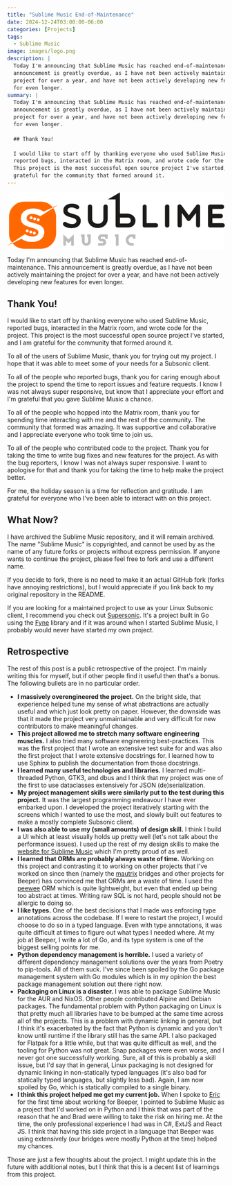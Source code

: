 ```yaml
---
title: "Sublime Music End-of-Maintenance"
date: 2024-12-24T03:00:00-06:00
categories: [Projects]
tags:
  - Sublime Music
image: images/logo.png
description: |
  Today I'm announcing that Sublime Music has reached end-of-maintenance. This
  announcement is greatly overdue, as I have not been actively maintaining the
  project for over a year, and have not been actively developing new features
  for even longer.
summary: |
  Today I'm announcing that Sublime Music has reached end-of-maintenance. This
  announcement is greatly overdue, as I have not been actively maintaining the
  project for over a year, and have not been actively developing new features
  for even longer.

  ## Thank You!

  I would like to start off by thanking everyone who used Sublime Music,
  reported bugs, interacted in the Matrix room, and wrote code for the project.
  This project is the most successful open source project I've started, and I am
  grateful for the community that formed around it.
---
```


![](images/logo.png)

Today I'm announcing that Sublime Music has reached end-of-maintenance. This
announcement is greatly overdue, as I have not been actively maintaining the
project for over a year, and have not been actively developing new features for
even longer.

## Thank You!

I would like to start off by thanking everyone who used Sublime Music, reported
bugs, interacted in the Matrix room, and wrote code for the project. This
project is the most successful open source project I've started, and I am
grateful for the community that formed around it.

To all of the users of Sublime Music, thank you for trying out my project. I
hope that it was able to meet some of your needs for a Subsonic client.

To all of the people who reported bugs, thank you for caring enough about the
project to spend the time to report issues and feature requests. I know I was
not always super responsive, but know that I appreciate your effort and I'm
grateful that you gave Sublime Music a chance.

To all of the people who hopped into the Matrix room, thank you for spending
time interacting with me and the rest of the community. The community that
formed was amazing. It was supportive and collaborative and I appreciate
everyone who took time to join us.

To all of the people who contributed code to the project. Thank you for taking
the time to write bug fixes and new features for the project. As with the bug
reporters, I know I was not always super responsive. I want to apologise for
that and thank you for taking the time to help make the project better.

For me, the holiday season is a time for reflection and gratitude. I am grateful
for everyone who I've been able to interact with on this project.

## What Now?

I have archived the Sublime Music repository, and it will remain archived. The
name "Sublime Music" is copyrighted, and cannot be used by as the name of any
future forks or projects without express permission. If anyone wants to continue
the project, please feel free to fork and use a different name.

If you decide to fork, there is no need to make it an actual GitHub fork (forks
have annoying restrictions), but I would appreciate if you link back to my
original repository in the README.

If you are looking for a maintained project to use as your Linux Subsonic
client, I recommend you check out
[Supersonic](https://github.com/dweymouth/supersonic). It's a project built in
Go using the [Fyne](https://fyne.io/) library and if it was around when I
started Sublime Music, I probably would never have started my own project.

## Retrospective

The rest of this post is a public retrospective of the project. I'm mainly
writing this for myself, but if other people find it useful then that's a bonus.
The following bullets are in no particular order.

- **I massively overengineered the project.** On the bright side, that
  experience helped tune my sense of what abstractions are actually useful and
  which just look pretty on paper. However, the downside was that it made the
  project very unmaintainable and very difficult for new contributors to make
  meaningful changes.
- **This project allowed me to stretch many software engineering muscles.** I
  also tried many software engineering best-practices. This was the first
  project that I wrote an extensive test suite for and was also the first
  project that I wrote extensive docstrings for. I learned how to use Sphinx to
  publish the documentation from those docstrings.
- **I learned many useful technologies and libraries.** I learned multi-threaded
  Python, GTK3, and dbus and I think that my project was one of the first to use
  dataclasses extensively for JSON (de)serialization.
- **My project management skills were similarly put to the test during this
  project.** It was the largest programming endeavour I have ever embarked upon.
  I developed the project iteratively starting with the screens which I wanted
  to use the most, and slowly built out features to make a mostly complete
  Subsonic client.
- **I was also able to use my (small amounts) of design skill.** I think I build
  a UI which at least visually holds up pretty well (let's not talk about the
  performance issues). I used up the rest of my design skills to make the
  [website for Sublime Music](https://sublimemusic.app) which I'm pretty proud
  of as well.
- **I learned that ORMs are probably always waste of time.** Working on this
  project and contrasting it to working on other projects that I've worked on
  since then (namely the [mautrix](https://github.com/mautrix) bridges and other
  projects for Beeper) has convinced me that ORMs are a waste of time. I used
  the [peewee](http://docs.peewee-orm.com/en/latest/) ORM which is quite
  lightweight, but even that ended up being too abstract at times. Writing raw
  SQL is not hard, people should not be allergic to doing so.
- **I like types.** One of the best decisions that I made was enforcing type
  annotations across the codebase. If I were to restart the project, I would
  choose to do so in a typed language. Even with type annotations, it was quite
  difficult at times to figure out what types I needed where. At my job at
  Beeper, I write a lot of Go, and its type system is one of the biggest selling
  points for me.
- **Python dependency management is horrible.** I used a variety of different
  dependency management solutions over the years from Poetry to pip-tools. All
  of them suck. I've since been spoiled by the Go package management system with
  Go modules which is in my opinion the best package management solution out
  there right now.
- **Packaging on Linux is a disaster.** I was able to package Sublime Music for
  the AUR and NixOS. Other people contributed Alpine and Debian packages. The
  fundamental problem with Python packaging on Linux is that pretty much all
  libraries have to be bumped at the same time across all of the projects. This
  is a problem with dynamic linking in general, but I think it's exacerbated by
  the fact that Python is dynamic and you don't know until runtime if the
  library still has the same API. I also packaged for Flatpak for a little
  while, but that was quite difficult as well, and the tooling for Python was
  not great. Snap packages were even worse, and I never got one successfully
  working. Sure, all of this is probably a skill issue, but I'd say that in
  general, Linux packaging is not designed for dynamic linking in non-statically
  typed languages (it's also bad for statically typed languages, but slightly
  less bad). Again, I am now spoiled by Go, which is statically compiled to a
  single binary.
- **I think this project helped me get my current job.** When I spoke to
  [Eric](https://www.linkedin.com/in/ericmigi/) for the first time about working
  for Beeper, I pointed to Sublime Music as a project that I'd worked on in
  Python and I think that was part of the reason that he and Brad were willing
  to take the risk on hiring me. At the time, the only professional experience I
  had was in C#, ExtJS and React JS. I think that having this side project in a
  language that Beeper was using extensively (our bridges were mostly Python at
  the time) helped my chances.

Those are just a few thoughts about the project. I might update this in the
future with additional notes, but I think that this is a decent list of
learnings from this project.
